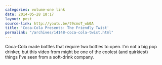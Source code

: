 ```yaml
---
categories: volume-one link
date: 2014-05-28 18:17
layout: post
source-link: http://youtu.be/t9cmoT_wb0A
title: 'Coca-Cola Presents: The Friendly Twist'
permalink: "/archives/14148-coca-cola-twist.html"
---
```



Coca-Cola made bottles that require two bottles to open. I'm not a big pop drinker, but this video from might be one of the coolest (and quirkiest) things I've seen from a soft-drink company.
